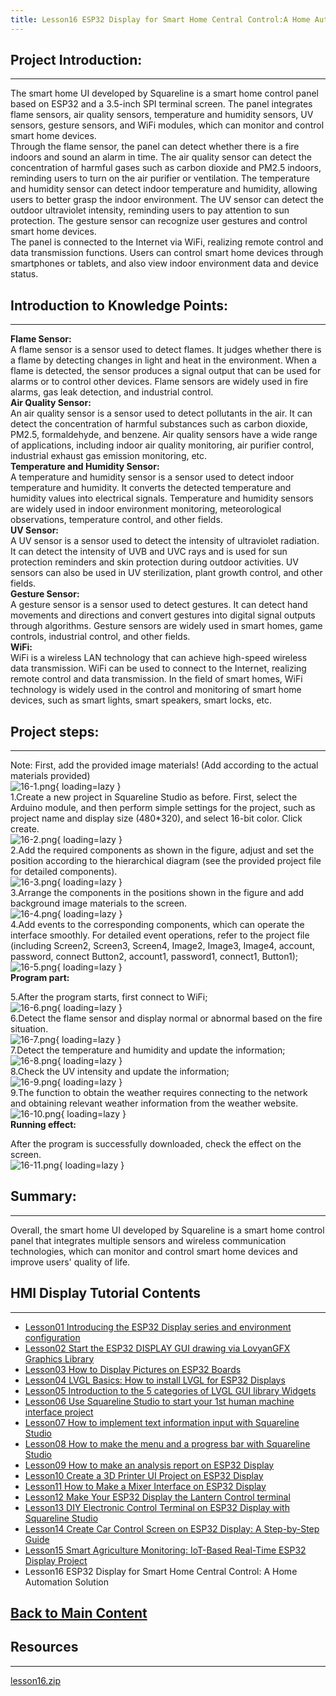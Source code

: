 ```yaml
---
title: Lesson16 ESP32 Display for Smart Home Central Control:A Home Automation Solution
---
```


## **Project Introduction:**
-----

The smart home UI developed by Squareline is a smart home control panel based on ESP32 and a 3.5-inch SPI terminal screen. The panel integrates flame sensors, air quality sensors, temperature and humidity sensors, UV sensors, gesture sensors, and WiFi modules, which can monitor and control smart home devices.   
Through the flame sensor, the panel can detect whether there is a fire indoors and sound an alarm in time. The air quality sensor can detect the concentration of harmful gases such as carbon dioxide and PM2.5 indoors, reminding users to turn on the air purifier or ventilation. The temperature and humidity sensor can detect indoor temperature and humidity, allowing users to better grasp the indoor environment. The UV sensor can detect the outdoor ultraviolet intensity, reminding users to pay attention to sun protection. The gesture sensor can recognize user gestures and control smart home devices.   
The panel is connected to the Internet via WiFi, realizing remote control and data transmission functions. Users can control smart home devices through smartphones or tablets, and also view indoor environment data and device status.  

## **Introduction to Knowledge Points:**
-----

**Flame Sensor:**   
A flame sensor is a sensor used to detect flames. It judges whether there is a flame by detecting changes in light and heat in the environment. When a flame is detected, the sensor produces a signal output that can be used for alarms or to control other devices. Flame sensors are widely used in fire alarms, gas leak detection, and industrial control.   
**Air Quality Sensor:**   
An air quality sensor is a sensor used to detect pollutants in the air. It can detect the concentration of harmful substances such as carbon dioxide, PM2.5, formaldehyde, and benzene. Air quality sensors have a wide range of applications, including indoor air quality monitoring, air purifier control, industrial exhaust gas emission monitoring, etc.   
**Temperature and Humidity Sensor:**   
A temperature and humidity sensor is a sensor used to detect indoor temperature and humidity. It converts the detected temperature and humidity values into electrical signals. Temperature and humidity sensors are widely used in indoor environment monitoring, meteorological observations, temperature control, and other fields.   
**UV Sensor:**   
A UV sensor is a sensor used to detect the intensity of ultraviolet radiation. It can detect the intensity of UVB and UVC rays and is used for sun protection reminders and skin protection during outdoor activities. UV sensors can also be used in UV sterilization, plant growth control, and other fields.   
**Gesture Sensor:**    
A gesture sensor is a sensor used to detect gestures. It can detect hand movements and directions and convert gestures into digital signal outputs through algorithms. Gesture sensors are widely used in smart homes, game controls, industrial control, and other fields.   
**WiFi:**   
WiFi is a wireless LAN technology that can achieve high-speed wireless data transmission. WiFi can be used to connect to the Internet, realizing remote control and data transmission. In the field of smart homes, WiFi technology is widely used in the control and monitoring of smart home devices, such as smart lights, smart speakers, smart locks, etc.

## **Project steps:**
------

Note: First, add the provided image materials! (Add according to the actual materials provided)   
![16-1.png](https://wiki.elecrow.com/images/thumb/3/31/16-1.png/409px-16-1.png){ loading=lazy }   
1.Create a new project in Squareline Studio as before. First, select the Arduino module, and then perform simple settings for the project, such as project name and display size (480*320), and select 16-bit color. Click create.   
![16-2.png](https://wiki.elecrow.com/images/thumb/1/18/16-2.png/876px-16-2.png){ loading=lazy }    
2.Add the required components as shown in the figure, adjust and set the position according to the hierarchical diagram (see the provided project file for detailed components).   
![16-3.png](https://wiki.elecrow.com/images/2/29/16-3.png){ loading=lazy }   
3.Arrange the components in the positions shown in the figure and add background image materials to the screen.   
![16-4.png](https://wiki.elecrow.com/images/thumb/3/3a/16-4.png/544px-16-4.png){ loading=lazy }    
4.Add events to the corresponding components, which can operate the interface smoothly. For detailed event operations, refer to the project file (including Screen2, Screen3, Screen4, Image2, Image3, Image4, account, password, connect Button2, account1, password1, connect1, Button1);   
![16-5.png](https://wiki.elecrow.com/images/6/63/16-5.png){ loading=lazy }   
**Program part:**

5.After the program starts, first connect to WiFi;  
![16-6.png](https://wiki.elecrow.com/images/thumb/1/1a/16-6.png/550px-16-6.png){ loading=lazy }   
6.Detect the flame sensor and display normal or abnormal based on the fire situation.   
![16-7.png](https://wiki.elecrow.com/images/6/6b/16-7.png){ loading=lazy }   
7.Detect the temperature and humidity and update the information;   
![16-8.png](https://wiki.elecrow.com/images/thumb/0/0d/16-8.png/600px-16-8.png){ loading=lazy }   
8.Check the UV intensity and update the information;   
![16-9.png](https://wiki.elecrow.com/images/e/e1/16-9.png){ loading=lazy }   
9.The function to obtain the weather requires connecting to the network and obtaining relevant weather information from the weather website.   
![16-10.png](https://wiki.elecrow.com/images/thumb/d/db/16-10.png/1000px-16-10.png){ loading=lazy }   
**Running effect:**

After the program is successfully downloaded, check the effect on the screen.   
![16-11.png](https://wiki.elecrow.com/images/thumb/1/11/16-11.png/661px-16-11.png){ loading=lazy }

## **Summary:**
-----

Overall, the smart home UI developed by Squareline is a smart home control panel that integrates multiple sensors and wireless communication technologies, which can monitor and control smart home devices and improve users' quality of life.

## **HMI Display Tutorial Contents**
-----

- [Lesson01 Introducing the ESP32 Display series and environment configuration](./lesson01-introducing-the-esp32-display-series-and-environment-configuration.md)
- [Lesson02 Start the ESP32 DISPLAY GUI drawing via LovyanGFX Graphics Library](./lesson02-start-the-esp32-display-gui-drawing-via-lovyangfx-graphics-library.md)
- [Lesson03 How to Display Pictures on ESP32 Boards](./lesson03-how-to-display-pictures-on-esp32-boards.md)
- [Lesson04 LVGL Basics: How to install LVGL for ESP32 Displays](./lesson04-lvgl-basics-how-to-install-lvgl-for-esp32-displays.md)
- [Lesson05 Introduction to the 5 categories of LVGL GUI library Widgets](./lesson05-introduction-to-the-5-categories-of-lvgl-gui-library-widgets.md)
- [Lesson06 Use Squareline Studio to start your 1st human machine interface project](./lesson06-use-squareline-studio-to-start-your-1st-human-machine-interface-project.md)
- [Lesson07 How to implement text information input with Squareline Studio](./lesson07-how-to-implement-text-information-input-with-squareline-studio.md)
- [Lesson08 How to make the menu and a progress bar with Squareline Studio](./lesson08-how-to-make-the-menu-and-a-progress-bar-with-squareline-studio.md)
- [Lesson09 How to make an analysis report on ESP32 Display](./lesson09-how-to-make-an-analysis-report-on-esp32-display.md)
- [Lesson10 Create a 3D Printer UI Project on ESP32 Display](./lesson10-create-a-3d-printer-ui-project-on-esp32-display.md)
- [Lesson11 How to Make a Mixer Interface on ESP32 Display](./lesson11-how-to-make-a-mixer-interface-on-esp32-display.md)
- [Lesson12 Make Your ESP32 Display the Lantern Control terminal](./lesson12-make-your-esp32-display-the-lantern-control-terminal.md)
- [Lesson13 DIY Electronic Control Terminal on ESP32 Display with Squareline Studio](./lesson13-diy-electronic-control-terminal-on-esp32-display-with-squareline-studio.md)
- [Lesson14 Create Car Control Screen on ESP32 Display: A Step-by-Step Guide](./lesson14-create-car-control-screen-on-esp32-display-a-step-by-step-guide.md)
- [Lesson15 Smart Agriculture Monitoring: IoT-Based Real-Time ESP32 Display Project](./lesson15-smart-agriculture-monitoring-lot-based-real-time-esp32-display-project.md)
- Lesson16 ESP32 Display for Smart Home Central Control: A Home Automation Solution

## **[Back to Main Content](../../Tutorials/lvgl-esp32-display-tutorial-a-step-by-step-guide-to-lvgl-gui-development.md)** 

## Resources
----

[lesson16.zip](https://wiki.elecrow.com/images/e/ea/ESP-Display-lesson16.zip)